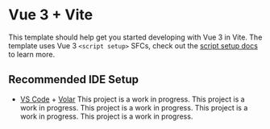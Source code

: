 # Vue 3 + Vite

This template should help get you started developing with Vue 3 in Vite. The template uses Vue 3 `<script setup>` SFCs, check out the [script setup docs](https://v3.vuejs.org/api/sfc-script-setup.html#sfc-script-setup) to learn more.

## Recommended IDE Setup

- [VS Code](https://code.visualstudio.com/) + [Volar](https://marketplace.visualstudio.com/items?itemName=Vue.volar)
T h i s   p r o j e c t   i s   a   w o r k   i n   p r o g r e s s .  
 T h i s   p r o j e c t   i s   a   w o r k   i n   p r o g r e s s .  
 T h i s   p r o j e c t   i s   a   w o r k   i n   p r o g r e s s .  
 T h i s   p r o j e c t   i s   a   w o r k   i n   p r o g r e s s .  
 T h i s   p r o j e c t   i s   a   w o r k   i n   p r o g r e s s .  
 
